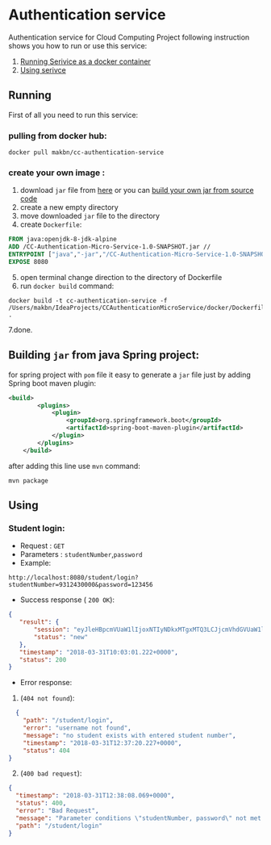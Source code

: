 # Authentication service
Authentication service for Cloud Computing Project following instruction shows you how to run or use this service:
 1. [Running Serivice as a docker container](#running)
 2. [Using serivce](#using)

## Running

First of all you need to run this service:
 
### pulling from docker hub:

```terminal
docker pull makbn/cc-authentication-service 
```

### create your own image :

1. download `jar` file from [here](https://github.com/makbn/authentication-service/releases/tag/1.0-SNAPSHOT) or you can [build your own jar from source code](#building-jar-from-spring-project)
2. create a new empty directory
3. move downloaded `jar` file to the directory
4. create `Dockerfile`:
  
```dockerfile
FROM java:openjdk-8-jdk-alpine
ADD /CC-Authentication-Micro-Service-1.0-SNAPSHOT.jar //
ENTRYPOINT ["java","-jar","/CC-Authentication-Micro-Service-1.0-SNAPSHOT.jar"]
EXPOSE 8080
```
5. open terminal change direction to the directory of Dockerfile
6. run `docker build` command:

```terminal
docker build -t cc-authentication-service -f /Users/makbn/IdeaProjects/CCAuthenticationMicroService/docker/Dockerfile .
```
7.done.

## Building `jar` from java Spring project:

for spring project with `pom` file it easy to generate a `jar` file just by adding Spring boot maven plugin:

```xml
<build>
        <plugins>
            <plugin>
                <groupId>org.springframework.boot</groupId>
                <artifactId>spring-boot-maven-plugin</artifactId>
            </plugin>
        </plugins>
    </build>

```

after adding this line use `mvn` command:

```terminal
mvn package
```

## Using

### Student login:
* Request : `GET`
* Parameters : `studentNumber`,`password`
* Example:
```
http://localhost:8080/student/login?studentNumber=9312430000&password=123456
```
* Success response ( `200 OK`):
```json
{
   "result": {
       "session": "eyJleHBpcmVUaW1lIjoxNTIyNDkxMTgxMTQ3LCJjcmVhdGVUaW1lIjoxNTIyNDkwNTgxMTQ3LCJ1c2VySWRlbnRpZmllciI6IjkzMTI0MzAwMDAiLCJzY29wZSI6IkFsbCIsInNlc3Npb25TdHJpbmciOiJLd3dMMTU2OTM3Q1BqVXN3dFhOTTk0SyJ9",
       "status": "new"
   },
   "timestamp": "2018-03-31T10:03:01.222+0000",
   "status": 200
}
```
* Error response:

1. (`404 not found`):

```json
  {
    "path": "/student/login",
    "error": "username not found",
    "message": "no student exists with entered student number",
    "timestamp": "2018-03-31T12:37:20.227+0000",
    "status": 404
}
```
2. (`400 bad request`):
  ```json
  {
    "timestamp": "2018-03-31T12:38:08.069+0000",
    "status": 400,
    "error": "Bad Request",
    "message": "Parameter conditions \"studentNumber, password\" not met for actual request parameters: studentNumber={9312430009}, passwor={123456}",
    "path": "/student/login"
}
```
